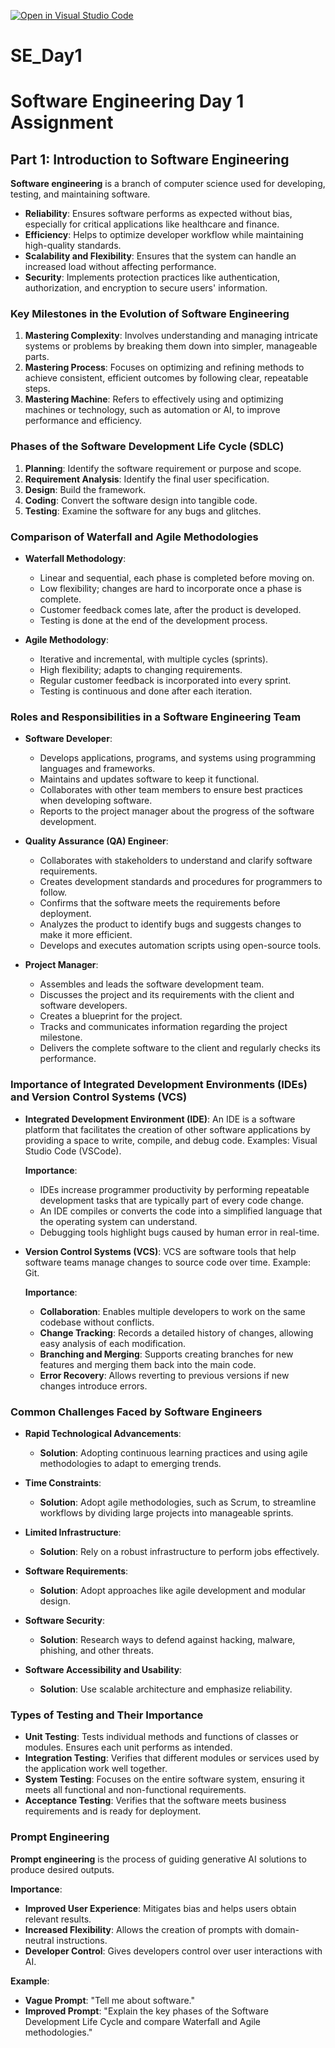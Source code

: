 [![Open in Visual Studio Code](https://classroom.github.com/assets/open-in-vscode-2e0aaae1b6195c2367325f4f02e2d04e9abb55f0b24a779b69b11b9e10269abc.svg)](https://classroom.github.com/online_ide?assignment_repo_id=18417086&assignment_repo_type=AssignmentRepo)
# SE_Day1

 # Software Engineering Day 1 Assignment

## Part 1: Introduction to Software Engineering

**Software engineering** is a branch of computer science used for developing, testing, and maintaining software.

- **Reliability**: Ensures software performs as expected without bias, especially for critical applications like healthcare and finance.
- **Efficiency**: Helps to optimize developer workflow while maintaining high-quality standards.
- **Scalability and Flexibility**: Ensures that the system can handle an increased load without affecting performance.
- **Security**: Implements protection practices like authentication, authorization, and encryption to secure users' information.

### Key Milestones in the Evolution of Software Engineering

1. **Mastering Complexity**: Involves understanding and managing intricate systems or problems by breaking them down into simpler, manageable parts.
2. **Mastering Process**: Focuses on optimizing and refining methods to achieve consistent, efficient outcomes by following clear, repeatable steps.
3. **Mastering Machine**: Refers to effectively using and optimizing machines or technology, such as automation or AI, to improve performance and efficiency.

### Phases of the Software Development Life Cycle (SDLC)

1. **Planning**: Identify the software requirement or purpose and scope.
2. **Requirement Analysis**: Identify the final user specification.
3. **Design**: Build the framework.
4. **Coding**: Convert the software design into tangible code.
5. **Testing**: Examine the software for any bugs and glitches.

### Comparison of Waterfall and Agile Methodologies

- **Waterfall Methodology**:
  - Linear and sequential, each phase is completed before moving on.
  - Low flexibility; changes are hard to incorporate once a phase is complete.
  - Customer feedback comes late, after the product is developed.
  - Testing is done at the end of the development process.

- **Agile Methodology**:
  - Iterative and incremental, with multiple cycles (sprints).
  - High flexibility; adapts to changing requirements.
  - Regular customer feedback is incorporated into every sprint.
  - Testing is continuous and done after each iteration.

### Roles and Responsibilities in a Software Engineering Team

- **Software Developer**:
  - Develops applications, programs, and systems using programming languages and frameworks.
  - Maintains and updates software to keep it functional.
  - Collaborates with other team members to ensure best practices when developing software.
  - Reports to the project manager about the progress of the software development.

- **Quality Assurance (QA) Engineer**:
  - Collaborates with stakeholders to understand and clarify software requirements.
  - Creates development standards and procedures for programmers to follow.
  - Confirms that the software meets the requirements before deployment.
  - Analyzes the product to identify bugs and suggests changes to make it more efficient.
  - Develops and executes automation scripts using open-source tools.

- **Project Manager**:
  - Assembles and leads the software development team.
  - Discusses the project and its requirements with the client and software developers.
  - Creates a blueprint for the project.
  - Tracks and communicates information regarding the project milestone.
  - Delivers the complete software to the client and regularly checks its performance.

### Importance of Integrated Development Environments (IDEs) and Version Control Systems (VCS)

- **Integrated Development Environment (IDE)**: An IDE is a software platform that facilitates the creation of other software applications by providing a space to write, compile, and debug code. Examples: Visual Studio Code (VSCode).

  **Importance**:
  - IDEs increase programmer productivity by performing repeatable development tasks that are typically part of every code change.
  - An IDE compiles or converts the code into a simplified language that the operating system can understand.
  - Debugging tools highlight bugs caused by human error in real-time.

- **Version Control Systems (VCS)**: VCS are software tools that help software teams manage changes to source code over time. Example: Git.

  **Importance**:
  - **Collaboration**: Enables multiple developers to work on the same codebase without conflicts.
  - **Change Tracking**: Records a detailed history of changes, allowing easy analysis of each modification.
  - **Branching and Merging**: Supports creating branches for new features and merging them back into the main code.
  - **Error Recovery**: Allows reverting to previous versions if new changes introduce errors.

### Common Challenges Faced by Software Engineers

- **Rapid Technological Advancements**:
  - **Solution**: Adopting continuous learning practices and using agile methodologies to adapt to emerging trends.
  
- **Time Constraints**:
  - **Solution**: Adopt agile methodologies, such as Scrum, to streamline workflows by dividing large projects into manageable sprints.

- **Limited Infrastructure**:
  - **Solution**: Rely on a robust infrastructure to perform jobs effectively.

- **Software Requirements**:
  - **Solution**: Adopt approaches like agile development and modular design.

- **Software Security**:
  - **Solution**: Research ways to defend against hacking, malware, phishing, and other threats.

- **Software Accessibility and Usability**:
  - **Solution**: Use scalable architecture and emphasize reliability.

### Types of Testing and Their Importance

- **Unit Testing**: Tests individual methods and functions of classes or modules. Ensures each unit performs as intended.
- **Integration Testing**: Verifies that different modules or services used by the application work well together.
- **System Testing**: Focuses on the entire software system, ensuring it meets all functional and non-functional requirements.
- **Acceptance Testing**: Verifies that the software meets business requirements and is ready for deployment.

### Prompt Engineering

**Prompt engineering** is the process of guiding generative AI solutions to produce desired outputs.

**Importance**:
- **Improved User Experience**: Mitigates bias and helps users obtain relevant results.
- **Increased Flexibility**: Allows the creation of prompts with domain-neutral instructions.
- **Developer Control**: Gives developers control over user interactions with AI.

**Example**:

- **Vague Prompt**: "Tell me about software."
- **Improved Prompt**: "Explain the key phases of the Software Development Life Cycle and compare Waterfall and Agile methodologies."




